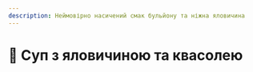 ```yaml
---
description: Неймовірно насичений смак бульйону та ніжна яловичина
---
```


# 🍜 Суп з яловичиною та квасолею

